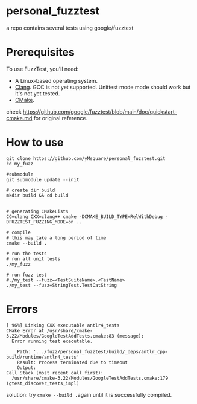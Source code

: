 # personal_fuzztest
a repo contains several tests using google/fuzztest

# Prerequisites

To use FuzzTest, you'll need:

- A Linux-based operating system.
- [Clang](https://clang.llvm.org/). GCC is not yet supported. Unittest mode mode should work but it's not yet tested.
- [CMake](https://https//cmake.org/).

check https://github.com/google/fuzztest/blob/main/doc/quickstart-cmake.md for original reference.
# How to use

```shell
git clone https://github.com/yMsquare/personal_fuzztest.git
cd my_fuzz

#submodule
git submodule update --init

# create dir build
mkdir build && cd build


# generating CMakeLists
CC=clang CXX=clang++ cmake -DCMAKE_BUILD_TYPE=RelWithDebug -DFUZZTEST_FUZZING_MODE=on ..

# compile
# this may take a long period of time
cmake --build .

# run the tests
# run all unit tests
./my_fuzz

# run fuzz test
#./my_test --fuzz=<TestSuiteName>.<TestName>
./my_test --fuzz=StringTest.TestCatString
```

# Errors

```shell	
[ 96%] Linking CXX executable antlr4_tests
CMake Error at /usr/share/cmake-3.22/Modules/GoogleTestAddTests.cmake:83 (message):
  Error running test executable.

    Path: '.../fuzz/personal_fuzztest/build/_deps/antlr_cpp-build/runtime/antlr4_tests'
    Result: Process terminated due to timeout
    Output:
Call Stack (most recent call first):
  /usr/share/cmake-3.22/Modules/GoogleTestAddTests.cmake:179 (gtest_discover_tests_impl)

```

solution: try `cmake --build .`again until it is successfully compiled.
